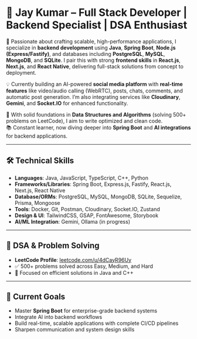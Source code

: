 # 👤 Jay Kumar – Full Stack Developer | Backend Specialist | DSA Enthusiast

🚀 Passionate about crafting scalable, high-performance applications, I specialize in **backend development** using **Java**, **Spring Boot**, **Node.js (Express/Fastify)**, and databases including **PostgreSQL**, **MySQL**, **MongoDB**, and **SQLite**. I pair this with strong **frontend skills** in **React.js**, **Next.js**, and **React Native**, delivering full-stack solutions from concept to deployment.

💡 Currently building an AI-powered **social media platform** with **real-time features** like video/audio calling (WebRTC), posts, chats, comments, and automatic post generation. I’m also integrating services like **Cloudinary**, **Gemini**, and **Socket.IO** for enhanced functionality.

🧠 With solid foundations in **Data Structures and Algorithms** (solving 500+ problems on LeetCode), I aim to write optimized and clean code.  
📚 Constant learner, now diving deeper into **Spring Boot** and **AI integrations** for backend applications.

---

## 🛠️ Technical Skills

- **Languages**: Java, JavaScript, TypeScript, C++, Python  
- **Frameworks/Libraries**: Spring Boot, Express.js, Fastify, React.js, Next.js, React Native  
- **Database/ORMs**: PostgreSQL, MySQL, MongoDB, SQLite, Sequelize, Prisma, Mongoose  
- **Tools**: Docker, Git, Postman, Cloudinary, Socket.IO, Zustand  
- **Design & UI**: TailwindCSS, GSAP, FontAwesome, Storybook  
- **AI/ML Integration**: Gemini, Ollama (in progress)

---

## 🧠 DSA & Problem Solving

- **LeetCode Profile**: [leetcode.com/u/4dCayR96Uy](https://leetcode.com/u/4dCayR96Uy/)  
- ✅ 500+ problems solved across Easy, Medium, and Hard  
- 💪 Focused on efficient solutions in Java and C++

---

## 🎯 Current Goals

- Master **Spring Boot** for enterprise-grade backend systems  
- Integrate AI into backend workflows  
- Build real-time, scalable applications with complete CI/CD pipelines  
- Sharpen communication and system design skills
